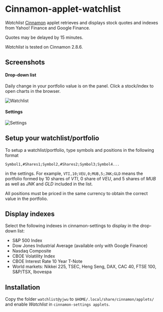# Cinnamon-applet-watchlist

*Watchlist* [Cinnamon](https://en.wikipedia.org/wiki/Cinnamon_%28software%29) applet retrieves and displays stock quotes and indexes from Yahoo! Finance and Google Finance.

Quotes may be delayed by 15 minutes. 

*Watchlist* is tested on Cinnamon 2.8.6.

## Screenshots
#### Drop-down list 
Daily change in your portfolio value is on the panel. Click a stock/index to open charts in the browser.

![Watchlist](https://cloud.githubusercontent.com/assets/6327275/13519766/86a50576-e1a8-11e5-8cbb-f74fcac13dfb.png)
#### Settings
![Settings](https://cloud.githubusercontent.com/assets/6327275/13544060/719cea6c-e23f-11e5-9f54-49c950465b16.png)

## Setup your watchlist/portfolio
To setup a watchlist/portfolio, type symbols and positions in the following format 

```
Symbol1,#Shares1;Symbol2,#Shares2;Symbol3;Symbol4...
```
in the settings. For example, ``VTI,10;VEU,0;MUB,5;JNK;GLD`` means the portfolio formed by 10 shares of *VTI*, 0 share of *VEU*, and 5 shares of *MUB* as well as *JNK* and *GLD* included in the list.  

All positions must be priced in the same currency to obtain the correct value in the portfolio. 

## Display indexes
Select the following indexes in cinnamon-settings to display in the drop-down list:

  - S&P 500 Index
  - Dow Jones Industrial Average (available only with Google Finance)
  - Nasdaq Composite
  - CBOE Volatility Index  
  - CBOE Interest Rate 10 Year T-Note
  - World markets: Nikkei 225, TSEC, Heng Seng, DAX, CAC 40, FTSE 100, S&P/TSX, Ibovespa 

## Installation
Copy the folder ``watchlist@yjwu`` to `$HOME/.local/share/cinnamon/applets/` and enable *Watchlist* in `cinnamon-settings applets`.

